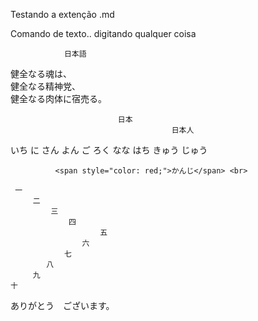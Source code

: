 Testando a extenção .md 

Comando de texto.. digitando qualquer coisa<br>


                日本語
健全なる魂は、<br>健全なる精神党、<br>健全なる肉体に宿売る。<br>

                            日本
                                        日本人

いち
に
さん
よん
ご
ろく
なな
はち
きゅう
じゅう </br>

              <span style="color: red;">かんじ</span> <br>
              
     一
         二
             三 
                 四
                        五
                    六
                七
            八
         九
    十
ありがとう　ございます。